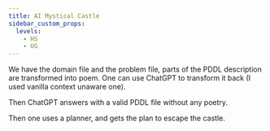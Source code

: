 ```yaml
---
title: AI Mystical Castle
sidebar_custom_props:
  levels:
    - HS
    - UG
---
```


We have the domain file and the problem file, parts of the PDDL description are transformed into poem. One can use ChatGPT to transform it back (I used vanilla context unaware one).

Then ChatGPT answers with a valid PDDL file without any poetry.

Then one uses a planner, and gets the plan to escape the castle.